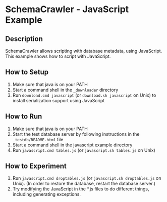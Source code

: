 # SchemaCrawler - JavaScript Example

## Description
SchemaCrawler allows scripting with database metadata, using JavaScript. This
example shows how to script with JavaScript.

## How to Setup
1. Make sure that java is on your PATH
2. Start a command shell in the `_downloader` directory 
3. Run `download.cmd javascript` (or `download.sh javascript` on Unix) to
   install serialization support using JavaScript

## How to Run
1. Make sure that java is on your PATH
2. Start the test database server by following instructions in the `_testdb/README.html` file
3. Start a command shell in the javascript example directory 
4. Run `javascript.cmd tables.js` (or `javascript.sh tables.js` on Unix) 

## How to Experiment
1. Run `javascript.cmd droptables.js` (or `javascript.sh droptables.js` on Unix). 
   (In order to restore the database, restart the database server.) 
2. Try modifying the JavaScript in the *.js files to do different things, 
   including generating exceptions. 
